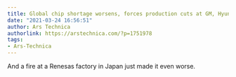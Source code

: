 ```yaml
---
title: Global chip shortage worsens, forces production cuts at GM, Hyundai
date: "2021-03-24 16:56:51"
author: Ars Technica
authorlink: https://arstechnica.com/?p=1751978
tags:
- Ars-Technica
---
```

And a fire at a Renesas factory in Japan just made it even worse.